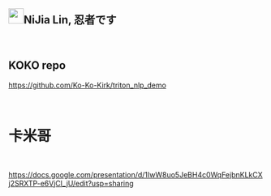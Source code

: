 <h2><a id="user-content-nijia-lin-忍者です" class="anchor" aria-hidden="true" href="#nijia-lin-忍者です"><span aria-hidden="true" class="octicon octicon-link"></span></a>
<a target="_blank" rel="noopener noreferrer" href="https://camo.githubusercontent.com/28a7d9d01f7b683638d980944a1c6ebadc7549637470b83c5a19243d6872db98/68747470733a2f2f7370726f66696c652e6c696e652d7363646e2e6e65742f30684b76546f4557794f46466c3546675055617842714a676c47467a4e615a30314c584852616278684654446c4e493174614269565a61423543536a74484a31594a41434a534e307846486a703142574d5f5a30446f6258346d536d35414946454d584868627551"><img src="https://camo.githubusercontent.com/28a7d9d01f7b683638d980944a1c6ebadc7549637470b83c5a19243d6872db98/68747470733a2f2f7370726f66696c652e6c696e652d7363646e2e6e65742f30684b76546f4557794f46466c3546675055617842714a676c47467a4e615a30314c584852616278684654446c4e493174614269565a61423543536a74484a31594a41434a534e307846486a703142574d5f5a30446f6258346d536d35414946454d584868627551" width="30" height="30" data-canonical-src="https://sprofile.line-scdn.net/0hKvToEWyOFFl5FgPUaxBqJglGFzNaZ01LXHRabxhFTDlNI1taBiVZaB5CSjtHJ1YJACJSN0xFHjp1BWM_Z0DobX4mSm5AIFEMXHhbuQ" style="max-width: 100%;"></a>NiJia Lin, 忍者です</h2><br><h2><a id="user-content-koko-repo" class="anchor" aria-hidden="true" href="#koko-repo"><span aria-hidden="true" class="octicon octicon-link"></span></a>
<a id="user-content-koko-repo" href="#koko-repo"><span></span></a>KOKO repo</h2>
<p><a href="https://github.com/Ko-Ko-Kirk/triton_nlp_demo">https://github.com/Ko-Ko-Kirk/triton_nlp_demo</a></p>
<br /><h1><a id="user-content-卡米哥" class="anchor" aria-hidden="true" href="#卡米哥"><span aria-hidden="true" class="octicon octicon-link"></span></a>卡米哥</h1>
<br /><p><a href="https://docs.google.com/presentation/d/1IwW8uo5JeBH4c0WqFejbnKLkCXj2SRXTP-e6VjCl_jU/edit?usp=sharing" rel="nofollow">https://docs.google.com/presentation/d/1IwW8uo5JeBH4c0WqFejbnKLkCXj2SRXTP-e6VjCl_jU/edit?usp=sharing</a></p>
